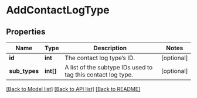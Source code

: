 # AddContactLogType

## Properties
Name | Type | Description | Notes
------------ | ------------- | ------------- | -------------
**id** | **int** | The contact log type’s ID. | [optional] 
**sub_types** | **int[]** | A list of the subtype IDs used to tag this contact log type. | [optional] 

[[Back to Model list]](../README.md#documentation-for-models) [[Back to API list]](../README.md#documentation-for-api-endpoints) [[Back to README]](../README.md)



